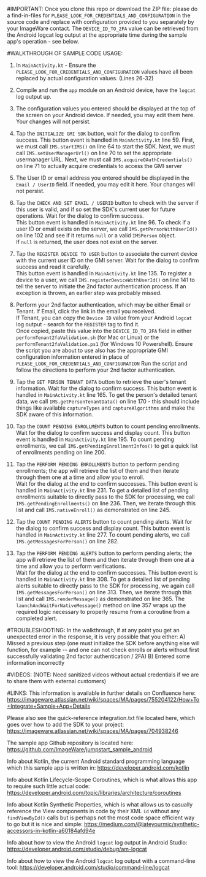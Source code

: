 
#IMPORTANT:
Once you clone this repo or download the ZIP file:
please do a find-in-files for `PLEASE_LOOK_FOR_CREDENTIALS_AND_CONFIGURATION` in the source code and replace with configuration provided to you separately by your ImageWare contact.
The `DEVICE_ID_TO_2FA` value can be retrieved from the Android logcat log output at the appropriate time during the sample app's operation - see below.






#WALKTHROUGH OF SAMPLE CODE USAGE:
1)  In `MainActivity.kt` - Ensure the `PLEASE_LOOK_FOR_CREDENTIALS_AND_CONFIGURATION` values have all been replaced by actual configuration values.  (Lines 26-32)

2)  Compile and run the `app` module on an Android device, have the `logcat` log output up.  

3)  The configuration values you entered should be displayed at the top of the screen on your Android device.  If needed, you may edit them here.  Your changes will not persist.

4)  Tap the `INITIALIZE GMI SDK` button, wait for the dialog to confirm success.   This button event is handled in `MainActivity.kt` line 59.
First, we must call `IMS.startIMS()`  on line 64 to start the SDK.
Next, we must call `IMS.setUserManagerUrl()`  on line 70 to set the appropriate usermanager URL.
Next, we must call `IMS.acquireOAuthCredentials()`  on line 71 to actually acquire credentials to access the GMI server

5)  The User ID or email address you entered should be displayed in the `Email / UserID` field.  If needed, you may edit it here.  Your changes will not persist.

6)  Tap the `CHECK AND SET EMAIL / USERID` button to check with the server if this user is valid, and if so set the SDK's current user for future operations.  Wait for the dialog to confirm success.   
This button event is handled in `MainActivity.kt` line 96.
To check if a user ID or email exists on the server, we call `IMS.getPersonWithUserId()` on line 102 and see if it returns `null` or a valid `IMSPerson` object.  
If `null` is returned, the user does not exist on the server.

7)  Tap the `REGISTER DEVICE TO USER` button to associate the current device with the current user ID on the GMI server.  Wait for the dialog to confirm success and read it carefully.  
This button event is handled in `MainActivity.kt` line 135.
To register a device to a user, we call `IMS.registerDeviceWithUserId()` on line 141 to tell the server to initiate the 2nd factor authentication process.
If an exception is thrown, an earlier step was probably missed.

8)  Perform your 2nd factor authentication, which may be either Email or Tenant.  If Email, click the link in the email you received.  
If Tenant, you can copy the `Device ID` value from your Android `logcat` log output - search for the `REGISTER` tag to find it.  
Once copied, paste this value into the `DEVICE_ID_TO_2FA` field in either `performTenant2faValidation.sh` (for Mac or Linux) or the `performTenant2faValidation.ps1` (for Windows 10 Powershell).
Ensure the script you are about to use also has the appropriate GMI configuration information entered in place of `PLEASE_LOOK_FOR_CREDENTIALS_AND_CONFIGURATION` 
Run the script and follow the directions to perform your 2nd factor authentication.

9)  Tap the `GET PERSON TENANT DATA` button to retrieve the user's tenant information.  Wait for the dialog to confirm success.
This button event is handled in `MainActivity.kt` line 165.
To get the person's detailed tenant data, we call `IMS.getPersonTenantData()` on line 170 - this should include things like available `captureTypes` and `captureAlgorithms` and make the SDK aware of this information.

10) Tap the `COUNT PENDING ENROLLMENTS` button to count pending enrollments.  Wait for the dialog to confirm success and display count.
This button event is handled in `MainActivity.kt` line 195.
To count pending enrollments, we call `IMS.getPendingEnrollmentInfos()` to get a quick list of enrollments pending on line 200.  

11) Tap the `PERFORM PENDING ENROLLMENTS` button to perform pending enrollments; the app will retrieve the list of them and then iterate through them one at a time and allow you to enroll.  
Wait for the dialog at the end to confirm successes.  This button event is handled in `MainActivity.kt` line 231.
To get a detailed list of pending enrollments suitable to directly pass to the SDK for processing, we call `IMS.getPendingEnrollments()` on line 236.
Then, we iterate through this list and call `IMS.nativeEnroll()` as demonstrated on line 245.

12) Tap the `COUNT PENDING ALERTS` button to count pending alerts.  Wait for the dialog to confirm success and display count.
This button event is handled in `MainActivity.kt` line 277.
To count pending alerts, we call `IMS.getMessagesForPerson()` on line 282.

13) Tap the `PERFORM PENDING ALERTS` button to perform pending alerts; the app will retrieve the list of them and then iterate through them one at a time and allow you to perform verifications.  
Wait for the dialog at the end to confirm successes.  This button event is handled in `MainActivity.kt` line 308.
To get a detailed list of pending alerts suitable to directly pass to the SDK for processing, we again call `IMS.getMessagesForPerson()` on line 313.
Then, we iterate through this list and call `IMS.renderMessage()` as demonstrated on line 365.
The `launchAndWaitForNativeMessage()` method on line 357 wraps up the required logic necessary to properly resume from a coroutine from a completed alert. 









#TROUBLESHOOTING: 
In the walkthrough, if at any point you get an unexpected error in the response, it is very possible that you either:
A)  Missed a previous step (one must initialize the SDK before anything else will function, for example -- and one can not check enrolls or alerts without first successfully validating 2nd factor authentication / 2FA)
B)  Entered some information incorrectly








#VIDEOS: 
(NOTE: Need sanitized videos without actual credentials if we are to share them with external customers)





#LINKS:
This information is available in further details on Confluence here:  https://imageware.atlassian.net/wiki/spaces/MA/pages/755204122/How+To+Integrate+Sample+App+Details

Please also see the quick-reference integration.txt file located here, which goes over how to add the SDK to your project:  https://imageware.atlassian.net/wiki/spaces/MA/pages/704938246

The sample app Github repository is located here:  https://github.com/ImageWare/jumpstart_sample_android

Info about Kotlin, the current Android standard programming language which this sample app is written in:  https://developer.android.com/kotlin

Info about Kotlin Lifecycle-Scope Coroutines, which is what allows this app to require such little actual code:  https://developer.android.com/topic/libraries/architecture/coroutines

Info about Kotlin Synthetic Properties, which is what allows us to casually reference the View components in code by their XML `id` without any `findViewById()` calls but is perhaps not the most code space efficient way to go but it is nice and simple:  https://medium.com/@iateyourmic/synthetic-accessors-in-kotlin-a60184afd94e  

Info about how to view the Android `logcat` log output in Android Studio:  https://developer.android.com/studio/debug/am-logcat  

Info about how to view the Android `logcat` log output with a command-line tool:  https://developer.android.com/studio/command-line/logcat

